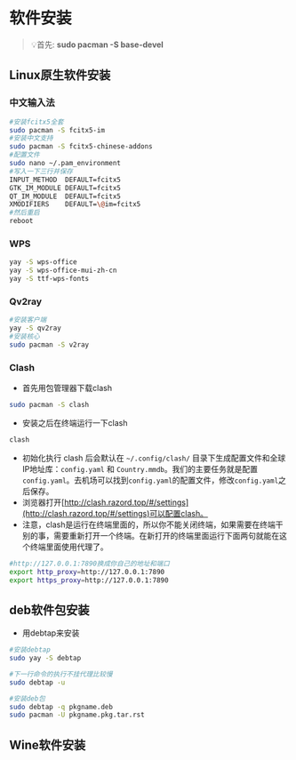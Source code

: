 # 软件安装
> 💡首先:  **sudo pacman -S base-devel**

## Linux原生软件安装
### 中文输入法
```Bash
#安装fcitx5全套
sudo pacman -S fcitx5-im
#安装中文支持
sudo pacman -S fcitx5-chinese-addons
#配置文件
sudo nano ~/.pam_environment
#写入一下三行并保存
INPUT_METHOD  DEFAULT=fcitx5
GTK_IM_MODULE DEFAULT=fcitx5
QT_IM_MODULE  DEFAULT=fcitx5
XMODIFIERS    DEFAULT=\@im=fcitx5
#然后重启
reboot
```

### WPS
```Bash
yay -S wps-office     
yay -S wps-office-mui-zh-cn   
yay -S ttf-wps-fonts   

```

### Qv2ray
```Bash
#安装客户端
yay -S qv2ray
#安装核心
sudo pacman -S v2ray  
```

### Clash
- 首先用包管理器下载clash

```Bash
sudo pacman -S clash

```
- 安装之后在终端运行一下clash
```Bash
clash
```
- 初始化执行 clash 后会默认在 `~/.config/clash/` 目录下生成配置文件和全球IP地址库：`config.yaml` 和 `Country.mmdb`。我们的主要任务就是配置`config.yaml`。去机场可以找到`config.yaml`的配置文件，修改`config.yaml`之后保存。
- 浏览器打开[http://clash.razord.top/#/settings](http://clash.razord.top/#/settings)可以配置clash。
- 注意，clash是运行在终端里面的，所以你不能关闭终端，如果需要在终端干别的事，需要重新打开一个终端。在新打开的终端里面运行下面两句就能在这个终端里面使用代理了。
```Bash
#http://127.0.0.1:7890换成你自己的地址和端口
export http_proxy=http://127.0.0.1:7890
export https_proxy=http://127.0.0.1:7890
```

## deb软件包安装
- 用debtap来安装
```Bash
#安装debtap
sudo yay -S debtap

#下一行命令的执行不挂代理比较慢
sudo debtap -u

#安装deb包
sudo debtap -q pkgname.deb
sudo pacman -U pkgname.pkg.tar.rst

```

## Wine软件安装